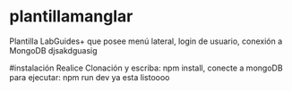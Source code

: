 # plantillamanglar
Plantilla LabGuides+ que posee menú lateral, login de usuario, conexión a MongoDB
djsakdguasig

#instalación
Realice Clonación y escriba: npm install, conecte a mongoDB
para ejecutar: npm run dev ya esta listoooo